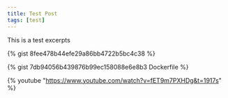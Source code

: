 ```yaml
---
title: Test Post
tags: [test]
---
```

This is a test excerpts

{% gist 8fee478b44efe29a86bb4722b5bc4c38 %}

{% gist 7db94056b439876b99ec158088e6e8b3 Dockerfile %}

{% youtube "https://www.youtube.com/watch?v=fET9m7PXHDg&t=1917s" %}